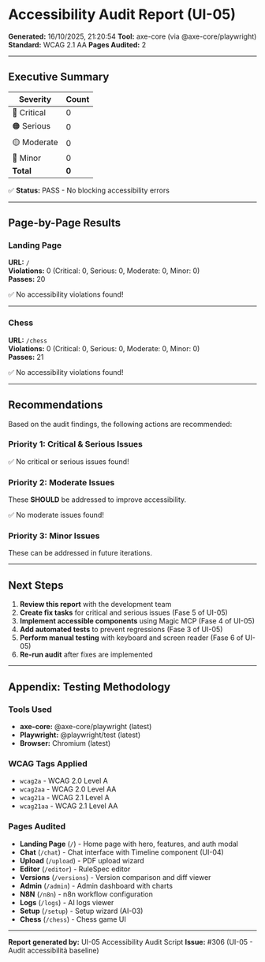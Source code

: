 # Accessibility Audit Report (UI-05)

**Generated:** 16/10/2025, 21:20:54
**Tool:** axe-core (via @axe-core/playwright)
**Standard:** WCAG 2.1 AA
**Pages Audited:** 2

---

## Executive Summary

| Severity | Count |
|----------|-------|
| 🔴 Critical | 0 |
| 🟠 Serious | 0 |
| 🟡 Moderate | 0 |
| 🔵 Minor | 0 |
| **Total** | **0** |

✅ **Status:** PASS - No blocking accessibility errors

---

## Page-by-Page Results

### Landing Page

**URL:** `/`  
**Violations:** 0 (Critical: 0, Serious: 0, Moderate: 0, Minor: 0)  
**Passes:** 20  

✅ No accessibility violations found!

---

### Chess

**URL:** `/chess`  
**Violations:** 0 (Critical: 0, Serious: 0, Moderate: 0, Minor: 0)  
**Passes:** 21  

✅ No accessibility violations found!

---

## Recommendations

Based on the audit findings, the following actions are recommended:

### Priority 1: Critical & Serious Issues
✅ No critical or serious issues found!

### Priority 2: Moderate Issues

These **SHOULD** be addressed to improve accessibility.

✅ No moderate issues found!

### Priority 3: Minor Issues

These can be addressed in future iterations.

---

## Next Steps

1. **Review this report** with the development team
2. **Create fix tasks** for critical and serious issues (Fase 5 of UI-05)
3. **Implement accessible components** using Magic MCP (Fase 4 of UI-05)
4. **Add automated tests** to prevent regressions (Fase 3 of UI-05)
5. **Perform manual testing** with keyboard and screen reader (Fase 6 of UI-05)
6. **Re-run audit** after fixes are implemented

---

## Appendix: Testing Methodology

### Tools Used
- **axe-core:** @axe-core/playwright (latest)
- **Playwright:** @playwright/test (latest)
- **Browser:** Chromium (latest)

### WCAG Tags Applied
- `wcag2a` - WCAG 2.0 Level A
- `wcag2aa` - WCAG 2.0 Level AA
- `wcag21a` - WCAG 2.1 Level A
- `wcag21aa` - WCAG 2.1 Level AA

### Pages Audited

- **Landing Page** (`/`) - Home page with hero, features, and auth modal
- **Chat** (`/chat`) - Chat interface with Timeline component (UI-04)
- **Upload** (`/upload`) - PDF upload wizard
- **Editor** (`/editor`) - RuleSpec editor
- **Versions** (`/versions`) - Version comparison and diff viewer
- **Admin** (`/admin`) - Admin dashboard with charts
- **N8N** (`/n8n`) - n8n workflow configuration
- **Logs** (`/logs`) - AI logs viewer
- **Setup** (`/setup`) - Setup wizard (AI-03)
- **Chess** (`/chess`) - Chess game UI

---

**Report generated by:** UI-05 Accessibility Audit Script
**Issue:** #306 (UI-05 - Audit accessibilità baseline)
